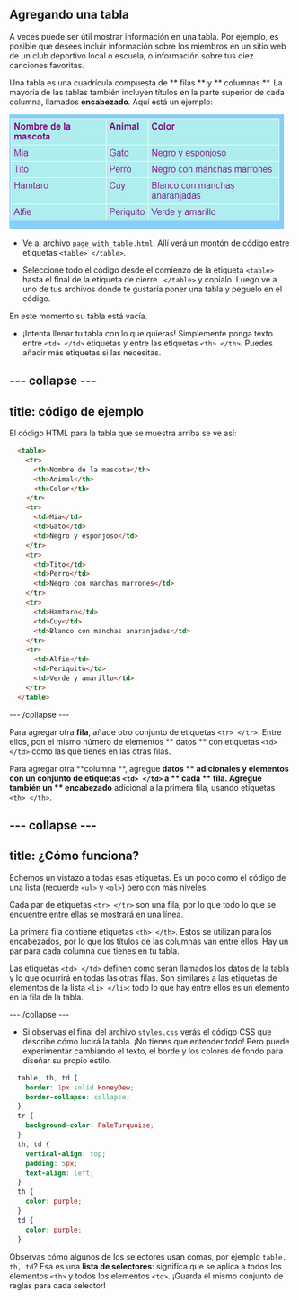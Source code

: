 ## Agregando una tabla

A veces puede ser útil mostrar información en una tabla. Por ejemplo, es posible que desees incluir información sobre los miembros en un sitio web de un club deportivo local o escuela, o información sobre tus diez canciones favoritas.

Una tabla es una cuadrícula compuesta de ** filas ** y ** columnas **. La mayoría de las tablas también incluyen títulos en la parte superior de cada columna, llamados **encabezado**. Aquí está un ejemplo:

![Ejemplo de información en una tabla.](images/egTableResult.png)

- Ve al archivo ` page_with_table.html `. Allí verá un montón de código entre etiquetas `<table> </table>`.

- Seleccione todo el código desde el comienzo de la etiqueta `<table>` hasta el final de la etiqueta de cierre ` </table>` y copialo. Luego ve a uno de tus archivos donde te gustaría poner una tabla y peguelo en el código.

En este momento su tabla está vacía.

- ¡Intenta llenar tu tabla con lo que quieras! Simplemente ponga texto entre `<td> </td>` etiquetas y entre las etiquetas `<th> </th>`. Puedes añadir más etiquetas si las necesitas.

## \--- collapse \---

## title: código de ejemplo

El código HTML para la tabla que se muestra arriba se ve así:

```html
  <table>
    <tr>
      <th>Nombre de la mascota</th>
      <th>Animal</th>
      <th>Color</th>
    </tr>
    <tr>
      <td>Mia</td>
      <td>Gato</td>
      <td>Negro y esponjoso</td>
    </tr>
    <tr>
      <td>Tito</td>
      <td>Perro</td>
      <td>Negro con manchas marrones</td>
    </tr>
    <tr>
      <td>Hamtaro</td>
      <td>Cuy</td>
      <td>Blanco con manchas anaranjadas</td>
    </tr>
    <tr>
      <td>Alfie</td>
      <td>Periquito</td>
      <td>Verde y amarillo</td>
    </tr>
  </table>
```

\--- /collapse \---

Para agregar otra **fila**, añade otro conjunto de etiquetas `<tr> </tr>`. Entre ellos, pon el mismo número de elementos ** datos ** con etiquetas `<td> </td>` como las que tienes en las otras filas.

Para agregar otra **columna **, agregue **datos ** adicionales y elementos con un conjunto de etiquetas `<td> </td>` a ** cada ** fila. Agregue también un ** encabezado** adicional a la primera fila, usando etiquetas `<th> </th>`.

## \--- collapse \---

## title: ¿Cómo funciona?

Echemos un vistazo a todas esas etiquetas. Es un poco como el código de una lista (recuerde `<ul>` y `<ol>`) pero con más niveles.

Cada par de etiquetas `<tr> </tr>` son una fila, por lo que todo lo que se encuentre entre ellas se mostrará en una línea.

La primera fila contiene etiquetas `<th> </th>`. Estos se utilizan para los encabezados, por lo que los títulos de las columnas van entre ellos. Hay un par para cada columna que tienes en tu tabla.

Las etiquetas `<td> </td>` definen como serán llamados los datos de la tabla y lo que ocurrirá en todas las otras filas. Son similares a las etiquetas de elementos de la lista `<li> </li>`: todo lo que hay entre ellos es un elemento en la fila de la tabla.

\--- /collapse \---

- Si observas el final del archivo `styles.css` verás el código CSS que describe cómo lucirá la tabla. ¡No tienes que entender todo! Pero puede experimentar cambiando el texto, el borde y los colores de fondo para diseñar su propio estilo.

```css
  table, th, td {
    border: 1px solid HoneyDew;
    border-collapse: collapse;
  }
  tr {
    background-color: PaleTurquoise;
  }
  th, td {
    vertical-align: top;
    padding: 5px;
    text-align: left;
  }
  th {
    color: purple;
  }
  td {
    color: purple;
  }
```

Observas cómo algunos de los selectores usan comas, por ejemplo ` table, th, td `? Esa es una **lista de selectores**: significa que se aplica a todos los elementos `<th>` y todos los elementos `<td>`. ¡Guarda el mismo conjunto de reglas para cada selector!